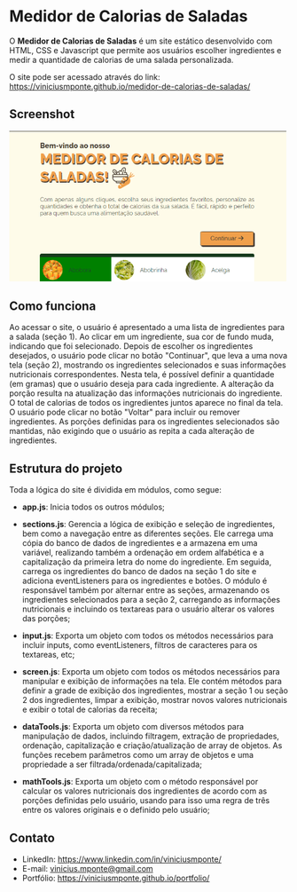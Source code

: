 # Medidor de Calorias de Saladas

O **Medidor de Calorias de Saladas** é um site estático desenvolvido com HTML, CSS e Javascript que permite aos usuários escolher ingredientes e medir a quantidade de calorias de uma salada personalizada.

O site pode ser acessado através do link: https://viniciusmponte.github.io/medidor-de-calorias-de-saladas/


## Screenshot

<img src="https://raw.githubusercontent.com/ViniciusMPonte/portfolio/main/images/medidor-de-calorias.png" alt="Medidor de Calorias" style="width: 500px; height: auto;">

## Como funciona

Ao acessar o site, o usuário é apresentado a uma lista de ingredientes para a salada (seção 1). Ao clicar em um ingrediente, sua cor de fundo muda, indicando que foi selecionado. Depois de escolher os ingredientes desejados, o usuário pode clicar no botão "Continuar", que leva a uma nova tela (seção 2), mostrando os ingredientes selecionados e suas informações nutricionais correspondentes. Nesta tela, é possível definir a quantidade (em gramas) que o usuário deseja para cada ingrediente. A alteração da porção resulta na atualização das informações nutricionais do ingrediente. O total de calorias de todos os ingredientes juntos aparece no final da tela. O usuário pode clicar no botão "Voltar" para incluir ou remover ingredientes. As porções definidas para os ingredientes selecionados são mantidas, não exigindo que o usuário as repita a cada alteração de ingredientes.

## Estrutura do projeto

Toda a lógica do site é dividida em módulos, como segue:

- **app.js**: Inicia todos os outros módulos;

- **sections.js**: Gerencia a lógica de exibição e seleção de ingredientes, bem como a navegação entre as diferentes seções. Ele carrega uma cópia do banco de dados de ingredientes e a armazena em uma variável, realizando também a ordenação em ordem alfabética e a capitalização da primeira letra do nome do ingrediente. Em seguida, carrega os ingredientes do banco de dados na seção 1 do site e adiciona eventListeners para os ingredientes e botões. O módulo é responsável também por alternar entre as seções, armazenando os ingredientes selecionados para a seção 2, carregando as informações nutricionais e incluindo os textareas para o usuário alterar os valores das porções;

- **input.js**: Exporta um objeto com todos os métodos necessários para incluir inputs, como eventListeners, filtros de caracteres para os textareas, etc;

- **screen.js**: Exporta um objeto com todos os métodos necessários para manipular e exibição de informações na tela. Ele contém métodos para definir a grade de exibição dos ingredientes, mostrar a seção 1 ou seção 2 dos ingredientes, limpar a exibição, mostrar novos valores nutricionais e exibir o total de calorias da receita;

- **dataTools.js**: Exporta um objeto com diversos métodos para manipulação de dados, incluindo filtragem, extração de propriedades, ordenação, capitalização e criação/atualização de array de objetos. As funções recebem parâmetros como um array de objetos e uma propriedade a ser filtrada/ordenada/capitalizada;

- **mathTools.js**: Exporta um objeto com o método responsável por calcular os valores nutricionais dos ingredientes de acordo com as porções definidas pelo usuário, usando para isso uma regra de três entre os valores originais e o definido pelo usuário;

## Contato

- LinkedIn: https://www.linkedin.com/in/viniciusmponte/
- E-mail: vinicius.mponte@gmail.com
- Portfólio: https://viniciusmponte.github.io/portfolio/
